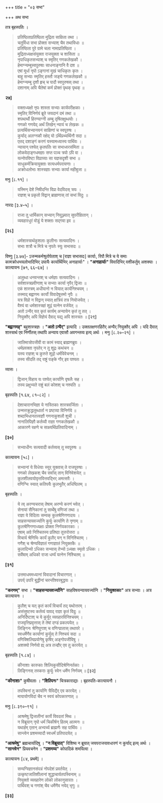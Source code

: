 +++
title = "०३ सभा"

+++
अथ सभा

तत्र बृहस्पतिः ।

> प्रतिष्ठिताप्रतिष्ठिता मुद्रिता साक्षिता तथा ।  
> चतुर्विधा सभा प्रोक्ता सभ्याश् चैव तथाविधाः ॥  
> प्रतिष्ठिता पुरे ग्रामे चला नामाप्रतिष्ठिता ।  
> मुद्रिताध्यक्षसंयुक्ता राजयुक्ता च शासिता ॥  
> नृपाधिकृतसभ्याश् च स्मृतिर् गणकलेखकौ ।  
> हेमाग्न्यम्बुस्वपुरुषाः साधनाङ्गानि वै दश ॥  
> एषां मूर्धा नृपो ऽङ्गानां मुखं चाधिकृतः कृतः ।  
> बाहू सभ्याः स्मृतिर् हस्तौ जङ्घे गणकलेखकौ ॥  
> हेमाग्न्यम्बु दृशौ हृच् च पादौ स्वपुरुषस् तथा ।  
> दशानाम् अपि चैतेषां कर्म प्रोक्तं पृथक् पृथक् ॥

**२७]**  
> वक्ताध्यक्षो नृपः शास्ता सभ्याः कार्यपरीक्षकाः ।  
> स्मृतिर् विनिर्णयं ब्रूते जयदानं दमं तथा ॥  
> शपथार्थौ हिरण्याग्नी अम्बु तृषितक्षुब्धयोः ।  
> गणको गणयेद् अर्थं लिखेन् न्यायं च लेखकः ॥  
> प्रत्यर्थिसभ्यानयनं साक्षिणां च स्वपूरुषः ।  
> कुर्याद् अलग्नकौ रक्षेद् यो ऽर्थिप्रथ्यर्थिनौ सदा ॥  
> एतद् दशाङ्गं करणं यस्यामध्यास्य पार्थिवः ।  
> न्यायान् पश्येत् कृतपतिः सा सभाध्वरसंमिता ॥  
> लोकवेदाङ्गधमज्ञाः सप्त पञ्च त्रयो ऽपि वा ।  
> यत्नोपविष्टा विप्राग्र्याः सा यज्ञसदृशी सभा ॥  
> साधुकर्मक्रियायुक्ताः सत्यधर्मपरायणाः ।  
> अक्रोधलोभाः शास्त्रज्ञाः सभ्याः कार्या महीबुजा ॥

मनुः [८.११] ।

> यस्मिन् देशे निषीदन्ति विप्रा वेदविदस् त्रयः ।  
> राज्ञश् च प्रकृतो विद्वान् ब्राह्मणास् तां सभां विदुः ॥

नारदः [३.४–५] ।

> राजा तु धार्मिकान् सभ्यान् नियुञ्ज्यात् सुपरीक्षितान् ।  
> व्यवहारधुरं वोडुं ये शक्ताः सद्गवा इव ॥

**[२८]**  
> धर्मशास्त्रार्थकुशलाः कुलीनाः सत्यवादिनः ।  
> सभाः शत्रौ च मित्रे च नृपतेः स्युः सभासदः ॥

विष्णुः [३.७४]- ऽजन्मकर्मश्रुतोपेताश् च [राज्ञा सभासदः] कार्याः, रिपौ मित्रे च ये समाः कामक्रोधभयलोभादिभिर् उपायैः कार्यार्थिभिर् अनाहार्याः" । **"अनाहार्याः"** विवादिभिर् वशीकर्तुम् अशक्याः । कात्यायनः [७१, ६६–६७] ।

> अलुब्धा धनवन्तश् च धर्मज्ञाः सत्यवादिनः ।  
> सर्वशास्त्रप्रवीणाश् च सभ्याः कार्या नृपैर् द्विजाः ॥  
> एकं शास्त्रम् अधीयानो न वियात् कार्यनिश्चयम् ।  
> तस्माद् बह्वागमः कार्यो विवादेषूत्तमो नृपैः ॥  
> यत्र विप्रो न विद्वान् स्यात् क्षत्रियं तत्र नियोजयेत् ।  
> वैश्यं वा धर्मशास्त्रज्ञं शूद्रं यत्नेन वर्जयेत् ॥  
> अतो ऽन्यैर् यत् कृतं कार्यम् अन्यायेन कृतं तु तत् ।  
> नियुक्तैर् अपि विज्ञेयं दैवाद् यद्य् अपि शास्त्रतः ॥ **[२९]**

**"बह्वागमह्"** बहुशास्त्रज्ञः । **"अतो ऽन्यैर्"** इत्यादि । उक्तलक्षणरहितैर् अन्यैर् नियुक्तैर् अपि । यदि दैवात् शास्त्रार्थ एव निर्णीतस् तथापि अन्याय एवासौ अवगन्तव्य इत्य् अर्थः । मनुः [८.२०–२१] ।

> जातिमात्रोपजीवी वा कामं स्याद् ब्राह्मणब्रुवः ।  
> धर्मप्रवक्ता नृपतेर् न तु शूद्रः कथंचन ॥  
> यस्य राज्ञश् च कुरुते शूद्रो धर्मविवेचनम् ।  
> तस्य सीदति तद् राष्ट्रं पङ्के गौर् इव पश्यतः ॥

व्यासः ।

> द्विजान् विहाय यः पश्येत् कार्याणि वृषलैः सह ।  
> तस्य प्रक्षुभ्यते राष्ट्रं बलं कोशश् च नश्यति ॥

बृहस्पतिः [१.६४, ८१–८२] ।

> देशाचारानभिज्ञा ये नास्तिकाः शास्त्रवर्जिताः ।  
> उन्मत्तक्रुद्धलुब्धार्ता न प्रष्टव्या विनिर्णये ॥  
> शब्दाभिधानतत्त्वज्ञौ गणनाकुशलौ शुची ।  
> नानालिपिज्ञौ कर्तव्यौ राज्ञा गणकलेखकौ ॥  
> आकारणे रक्षणे च साक्ष्यर्थिप्रतिवादिनाम् ।

**[३०]**  
> सभ्याधीनः सत्यवादी कर्तव्यस् तु स्वपूरुषः ॥

कात्यायनः [५८] ।

> सभ्यानां ये विधेयाः स्युर् युक्तास् ते राजपूरुषाः ।  
> गणको लेखकश् चैव सर्वांस् तान् विनिवेशयेत् ॥  
> कुलशीलवयोवृत्तवित्तवद्भिर् अमत्सरैः ।  
> वणिग्भिः स्यात् कतिपयैः कुलभूतैर् अधिष्ठितम् ॥

बृहस्पतिः ।

> ये त्व् अरण्यचरास् तेषाम् अरण्ये करणं भवेत् ।  
> सेनायां सैनिकानां तु सार्थेषु वणिजां तथा ॥  
> राज्ञा ये विदिताः सम्यक् कुलश्रेणिगणादयः ।  
> साहसन्यायवर्ज्यानि कुर्युः कार्याणि ते नृणाम् ॥  
> कुलश्रेणिगणाध्यक्षाः प्रोक्ता निर्णयकारकाः ।  
> एषाम् अग्रे निश्चितस्य प्रतिष्ठा तूत्तरोत्तरा ॥  
> विचार्य श्रेणिभिः कार्यं कुलैर् यन् न विनिश्चितम् ।  
> गणैश् च श्रेण्यविज्ञातं गणाज्ञातं नियुक्तकैः ॥  
> कुलादिभ्यो ऽधिकाः सभ्यास् तेभ्यो ऽध्यक्षः स्मृतो ऽधिकः ।  
> सर्वेषाम् अधिको राजा धर्म्यं यत्नेन निश्चितम् ॥

**[३१]**  
> उत्तमाधममध्यानां विवादानां विचारणात् ।  
> उपर्य् उपरि बुद्धीनां चरन्तीश्वरबुद्धयः ॥

**"करणम्"** सभा । **"साहसन्यायवर्ज्यानि"** साहविषयन्यायवर्ज्यानि । **"नियुक्तकाः"** अत्र सभ्याः । अत्र कात्यायनः ।

> कुलैश् च यत् कृतं कार्यं विचार्यं तद् यथोत्तरम् ।  
> असंसुष्टस्य कर्तव्यं यावद् राज्ञा कृतं विदुः ॥  
> अनिर्दिष्टाश् च ये कुर्युर् व्यवहारविनिश्चयम् ।  
> राजवृत्तिप्रवृत्तास् ते तेषां दण्डं प्रकल्पयेत् ॥  
> लिङ्गिनः श्रेणिपूगाश् च वणिग्व्रातास् तथापरे ।  
> स्वधर्मेणैव कार्याणां कुर्युस् ते निश्चयं सदा ॥  
> वणिक्शिल्पिप्रयोगेषु कृषिर् अङ्गोपजीविषु ।  
> अशक्यो निर्णयो ह्य् अत्र तज्ज्ञैर् एव तु कारयेत् ॥

बृहस्पतिः [१.८४] ।

> कीनाशाः कारुकाः शिल्पिकुसीदिश्रेणिनर्तकाः ।  
> लिङ्गिनस् तस्कराः कुर्युः स्वेन धर्मेण निर्णयम् ॥ **[३२]**

**"कीनाशाः"** कुषीवलाः । **"शिल्पिनः"** चित्रकाराद्याः । बृहस्पति-कात्यायनौ ।

> तपस्विनां तु कार्याणि त्रैविद्यैर् एव कारयेत् ।  
> मायायोगविदां चैव न स्वयं कोपकारणात् ॥

मनुः [८.३९०–९१] ।

> आश्रमेषु द्विजातीनां कार्ये विवदतां मिथः ।  
> न विब्रूयान् नृपो धर्मं चिकीर्षन् हितम् आत्मनः ॥  
> यथार्हम् एतान् अभ्यर्च्य ब्राह्मणैः सह पार्थिवः ।  
> सान्त्वेन प्रशमय्यादौ स्वधर्मं प्रतिपादयेत् ॥

**"आश्रमेषु"** ब्रह्मचार्यादिषु । **"न विब्रूयात्"** विशिष्य न ब्रूयात् जयपराजयावधारणं न कुर्याद् इत्य् अर्थः । **"सान्त्वेन"** प्रियवचनेन । **"प्रशमय्य"** कोपादिकं शमयित्वा ।

कात्यायनः [८४, प्रथमे] ।

> सम्यग्विज्ञानसंपन्नं नोपदेशं प्रवर्तयेत् ।  
> उत्कृष्टजातिशीलानां शुद्धाचार्यतपस्विनाम् ॥  
> नियुक्तो व्यवहारेण लोको लोकानुसारतः ।  
> पार्थिवश् च गणांश् चैव धर्मेणैव नयेद् भृगुः ॥

**[३३]**
